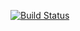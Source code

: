 [![Build Status](https://travis-ci.org/wtjerry/pythonExampleProjectStructure.svg?branch=master)](https://travis-ci.org/wtjerry/pythonExampleProjectStructure)
